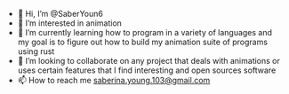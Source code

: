 - 👋 Hi, I’m @SaberYoun6
- 👀 I’m interested in animation
- 🌱 I’m currently learning how to program in a variety of languages and my goal is to figure out how to build my animation suite of programs using rust
- 💞️ I’m looking to collaborate on any project that deals with animations or uses certain features that I find interesting and open sources software
- 📫 How to reach me saberina.young.103@gmail.com

<!---
SaberYoun6/SaberYoun6 is a ✨ special ✨ repository because its `README.md` (this file) appears on your GitHub profile.
You can click the Preview link to take a look at your changes.
--->
